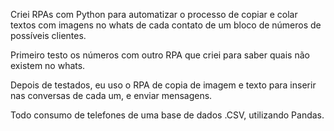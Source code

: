 Criei RPAs com Python para automatizar o processo de copiar e colar textos com imagens no whats de cada contato de um bloco de números de possíveis clientes.

Primeiro testo os números com outro RPA que criei para saber quais não existem no whats.

Depois de testados, eu uso o RPA de copia de imagem e texto para inserir nas conversas de cada um, e enviar mensagens.

Todo consumo de telefones de uma base de dados .CSV, utilizando Pandas.
